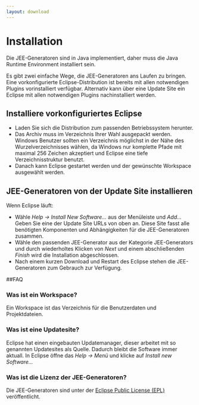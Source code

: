 ```yaml
---
layout: download
---
```


# Installation

Die JEE-Generatoren sind in Java implementiert, daher muss die Java Runtime Environment installiert sein.

Es gibt zwei einfache Wege, die JEE-Generatoren ans Laufen zu bringen. Eine
vorkonfigurierte Eclipse-Distribution ist bereits mit allen notwendigen
Plugins vorinstalliert verfügbar.  Alternativ kann über eine Update Site ein
Eclipse mit allen notwendigen Plugins nachinstalliert werden.

## Installiere vorkonfiguriertes Eclipse

 * Laden Sie sich die Distribution zum passenden Betriebssystem herunter.
 * Das Archiv muss im Verzeichnis Ihrer Wahl ausgepackt werden. Windows Benutzer sollten ein Verzeichnis möglichst in der Nähe des Wurzelverzeichnisses wählen, da Windows nur komplette Pfade mit maximal 256 Zeichen akzeptiert und Eclipse eine tiefe Verzeichnisstruktur benutzt.
 * Danach kann Eclipse gestartet werden und der gewünschte Workspace ausgewählt werden.

## JEE-Generatoren von der Update Site installieren

Wenn Eclipse läuft:

 * Wähle _Help -> Install New Software..._ aus der Menüleiste und _Add..._ Geben Sie eine der Update Site URLs von oben an. Diese Site fasst alle benötigten Komponenten und Abhängigkeiten für die JEE-Generatoren zusammen.
 * Wähle den passenden JEE-Generator aus der Kategorie JEE-Generators und durch wiederholtes Klicken von _Next_ und einem abschließenden _Finish_ wird die Installation abgeschlossen.
 * Nach einem kurzen Download und Restart des Eclipse stehen die JEE-Generatoren zum Gebrauch zur Verfügung.

##FAQ

### Was ist ein Workspace?

Ein Workspace ist das Verzeichnis für die Benutzerdaten und Projektdateien.

### Was ist eine Updatesite? 

Eclipse hat einen eingebauten Updatemanager, dieser arbeitet mit so
genannten Updatesites als Quelle. Dadurch bleibt die Software immer aktuall.
In Eclipse öffne das _Help -> Menü_ und
klicke auf _Install new Software..._

### Was ist die Lizenz der JEE-Generatoren?

Die JEE-Generatoren sind unter der [Eclipse Public License (EPL)](http://www.eclipse.org/legal/epl-v10.html) veröffentlicht.
